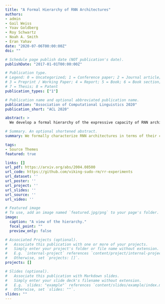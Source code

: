 ```yaml
---
title: "A Formal Hierarchy of RNN Architectures"
authors:
- admin
- Gail Weiss
- Yoav Goldberg
- Roy Schwartz
- Noah A. Smith
- Eran Yahav
date: "2020-07-06T00:00:00Z"
doi: ""

# Schedule page publish date (NOT publication's date).
publishDate: "2017-01-01T00:00:00Z"

# Publication type.
# Legend: 0 = Uncategorized; 1 = Conference paper; 2 = Journal article;
# 3 = Preprint / Working Paper; 4 = Report; 5 = Book; 6 = Book section;
# 7 = Thesis; 8 = Patent
publication_types: ["1"]

# Publication name and optional abbreviated publication name.
publication: "Association of Computational Linguistics 2020"
publication_short: "ACL 2020"

abstract: >
  We develop a formal hierarchy of the expressive capacity of RNN architectures. The hierarchy is based on two formal properties: space complexity, which measures the RNN's memory, and rational recurrence, defined as whether the recurrent update can be described by a weighted finite-state machine. We place several RNN variants within this hierarchy. For example, we prove the LSTM is not rational, which formally separates it from the related QRNN (Bradbury, 2016). We also show how these models' expressive capacity is expanded in various ways by stacking multiple layers or composing them with different pooling functions. Our results build on the theory of "saturated" RNNs (Merrill, 2019). While formally extending these findings to unsaturated RNNs is left to future work, we hypothesize that the practical learnable capacity of unsaturated RNNs obeys a similar hierarchy. We provide empirical results to support this conjecture. Experimental findings from training unsaturated networks on formal languages support this conjecture.

# Summary. An optional shortened abstract.
summary: We formally characterize RNN architectures in terms of their capacity.

tags:
- Source Themes
featured: true

links: []
url_pdf: https://arxiv.org/abs/2004.08500
url_code: https://github.com/viking-sudo-rm/rr-experiments
url_dataset: ''
url_poster: ''
url_project: ''
url_slides: ''
url_source: ''
url_video: ''

# Featured image
# To use, add an image named `featured.jpg/png` to your page's folder. 
image:
  caption: "A view of the hierarchy."
  focal_point: ""
  preview_only: false

# Associated Projects (optional).
#   Associate this publication with one or more of your projects.
#   Simply enter your project's folder or file name without extension.
#   E.g. `internal-project` references `content/project/internal-project/index.md`.
#   Otherwise, set `projects: []`.
projects: []

# Slides (optional).
#   Associate this publication with Markdown slides.
#   Simply enter your slide deck's filename without extension.
#   E.g. `slides: "example"` references `content/slides/example/index.md`.
#   Otherwise, set `slides: ""`.
slides: ""
---
```

